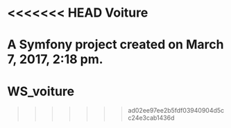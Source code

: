 <<<<<<< HEAD
Voiture
=======

A Symfony project created on March 7, 2017, 2:18 pm.
=======
# WS_voiture
>>>>>>> ad02ee97ee2b5fdf03940904d5cc24e3cab1436d
